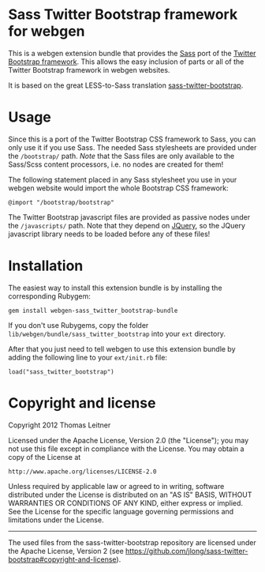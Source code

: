 # Sass Twitter Bootstrap framework for webgen

This is a webgen extension bundle that provides the [Sass][1] port of
the [Twitter Bootstrap framework][2]. This allows the easy inclusion of
parts or all of the Twitter Bootstrap framework in webgen websites.

It is based on the great LESS-to-Sass translation
[sass-twitter-bootstrap][3].

[1]: http://sass-lang.com
[2]: http://twitter.github.com/bootstrap/
[3]: https://github.com/jlong/sass-twitter-bootstrap


# Usage

Since this is a port of the Twitter Bootstrap CSS framework to Sass, you
can only use it if you use Sass. The needed Sass stylesheets are
provided under the `/bootstrap/` path. *Note* that the Sass files are
only available to the Sass/Scss content processors, i.e. no nodes are
created for them!

The following statement placed in any Sass stylesheet you use in your
webgen website would import the whole Bootstrap CSS framework:

    @import "/bootstrap/bootstrap"

The Twitter Bootstrap javascript files are provided as passive nodes
under the `/javascripts/` path. Note that they depend on [JQuery], so
the JQuery javascript library needs to be loaded before any of these
files!

[JQuery]: http://jquery.com


# Installation

The easiest way to install this extension bundle is by installing the
corresponding Rubygem:

    gem install webgen-sass_twitter_bootstrap-bundle

If you don't use Rubygems, copy the folder
`lib/webgen/bundle/sass_twitter_bootstrap` into your `ext` directory.

After that you just need to tell webgen to use this extension bundle by
adding the following line to your `ext/init.rb` file:

    load("sass_twitter_bootstrap")


# Copyright and license

Copyright 2012 Thomas Leitner

Licensed under the Apache License, Version 2.0 (the "License"); you may
not use this file except in compliance with the License. You may obtain
a copy of the License at

    http://www.apache.org/licenses/LICENSE-2.0

Unless required by applicable law or agreed to in writing, software
distributed under the License is distributed on an "AS IS" BASIS,
WITHOUT WARRANTIES OR CONDITIONS OF ANY KIND, either express or implied.
See the License for the specific language governing permissions and
limitations under the License.

* * *

The used files from the sass-twitter-bootstrap repository are licensed
under the Apache License, Version 2 (see
<https://github.com/jlong/sass-twitter-bootstrap#copyright-and-license>).
